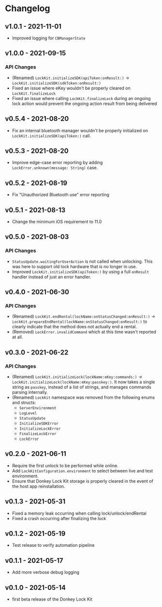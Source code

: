 # Changelog

## v1.0.1 - 2021-11-01

* Improved logging for `CBManagerState`

## v1.0.0 - 2021-09-15

### API Changes

* (Renamed) `LockKit.initializeSDK(apiToken:onResult:)` -> 
`LockKit.initializeSDK(sdkToken:onResult:)`
* Fixed an issue where eKey wouldn't be properly cleared on `LockKit.finalizeLock`
* Fixed an issue where calling `LockKit.finalizeLock` during an ongoing lock action would
  prevent the ongoing action result from being delivered

## v0.5.4 - 2021-08-20

* Fix an internal bluetooth manager wouldn't be properly initialized on
`LockKit.initializeSDK(apiToken:)` call.

## v0.5.3 - 2021-08-20

* Improve edge-case error reporting by adding `LockError.unknown(message: String)` case.

## v0.5.2 - 2021-08-19

* Fix "Unauthorized Bluetooth use" error reporting

## v0.5.1 - 2021-08-13

* Change the minimum iOS requirement to 11.0

## v0.5.0 - 2021-08-03

### API Changes

* `StatusUpdate.waitingForUserAction` is not called when unlocking. This was
  here to support old lock hardware that is no longer in use.
* Improved `LockKit.initializeSDK(apiToken:)` by using a full `onResult` handler
  instead of just an error handler.

## v0.4.0 - 2021-06-30

### API Changes

* (Renamed) `LockKit.endRental(lockName:onStatusChanged:onResult:)` ->
  `LockKit.prepareEndRental(lockName:onStatusChanged:onResult:)` to clearly
  indicate that the method does not actually end a rental.
* (Removed) `LockError.invalidCommand` which at this time wasn't reported at all.

## v0.3.0 - 2021-06-22

### API Changes

* (Renamed) `LockKit.initializeLock(lockName:eKey:commands:)`
  -> `LockKit.initializeLock(lockName:eKey:passkey:)`. It now takes a single
  string as `passkey`, instead of a list of strings, and manages commands
  parsing internally.
* (Renamed) `LockKit` namespace was removed from the following enums and structs:
  - `ServerEnvironment`
  - `LogLevel`
  - `StatusUpdate`
  - `InitializeSDKError`
  - `InitializeLockError`
  - `FinalizeLockError`
  - `LockError`

## v0.2.0 - 2021-06-11

* Require the first unlock to be performed while online.
* Add `LockKitConfiguration.environment` to select between live and test
  environment.
* Ensure that Donkey Lock Kit storage is properly cleared in the event
  of the host app reinstallation.

## v0.1.3 - 2021-05-31

* Fixed a memory leak occurring when calling lock/unlock/endRental
* Fixed a crash occurring after finalizing the lock

## v0.1.2 - 2021-05-19

* Test release to verify automation pipeline

## v0.1.1 - 2021-05-17

* Add more verbose debug logging


## v0.1.0 - 2021-05-14

* first beta release of the Donkey Lock Kit
